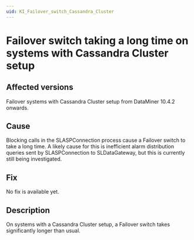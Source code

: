 ```yaml
---
uid: KI_Failover_switch_Cassandra_Cluster
---
```


# Failover switch taking a long time on systems with Cassandra Cluster setup

## Affected versions

Failover systems with Cassandra Cluster setup from DataMiner 10.4.2 onwards.

## Cause

Blocking calls in the SLASPConnection process cause a Failover switch to take a long time. A likely cause for this is inefficient alarm distribution queries sent by SLASPConnection to SLDataGateway, but this is currently still being investigated.

## Fix

No fix is available yet.

## Description

On systems with a Cassandra Cluster setup, a Failover switch takes significantly longer than usual.
